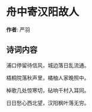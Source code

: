 # 舟中寄汉阳故人

**作者**: 严羽

## 诗词内容

浦口停留待信风，城边落日乱流通。

梧桐院落秋声里，橘柚人家晚照中。

棹歌几处惊寒切，砧响千村入耳同。

日日愁心西北望，汉阳枫叶落无穷。

